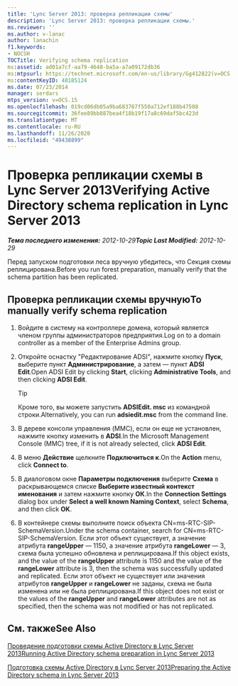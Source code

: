 ```yaml
---
title: 'Lync Server 2013: проверка репликации схемы'
description: 'Lync Server 2013: проверка репликации схемы.'
ms.reviewer: ''
ms.author: v-lanac
author: lanachin
f1.keywords:
- NOCSH
TOCTitle: Verifying schema replication
ms:assetid: ad01a7cf-aa79-4648-ba5a-a7a09172db36
ms:mtpsurl: https://technet.microsoft.com/en-us/library/Gg412822(v=OCS.15)
ms:contentKeyID: 48185124
ms.date: 07/23/2014
manager: serdars
mtps_version: v=OCS.15
ms.openlocfilehash: 019cd06db05a9ba683767f550a712ef188b47508
ms.sourcegitcommit: 36fee89bb887bea4f18b19f17a8c69daf5bc423d
ms.translationtype: MT
ms.contentlocale: ru-RU
ms.lasthandoff: 11/26/2020
ms.locfileid: "49438899"
---
```

# <a name="verifying-active-directory-schema-replication-in-lync-server-2013"></a><span data-ttu-id="c9b27-103">Проверка репликации схемы в Lync Server 2013</span><span class="sxs-lookup"><span data-stu-id="c9b27-103">Verifying Active Directory schema replication in Lync Server 2013</span></span>

<div data-xmlns="http://www.w3.org/1999/xhtml">

<div class="topic" data-xmlns="http://www.w3.org/1999/xhtml" data-msxsl="urn:schemas-microsoft-com:xslt" data-cs="https://msdn.microsoft.com/">

<div data-asp="https://msdn2.microsoft.com/asp">



</div>

<div id="mainSection">

<div id="mainBody"><span data-ttu-id="c9b27-104">

<span> </span></span><span class="sxs-lookup"><span data-stu-id="c9b27-104">

<span> </span></span></span>

<span data-ttu-id="c9b27-105">_**Тема последнего изменения:** 2012-10-29_</span><span class="sxs-lookup"><span data-stu-id="c9b27-105">_**Topic Last Modified:** 2012-10-29_</span></span>

<span data-ttu-id="c9b27-106">Перед запуском подготовки леса вручную убедитесь, что Секция схемы реплицирована.</span><span class="sxs-lookup"><span data-stu-id="c9b27-106">Before you run forest preparation, manually verify that the schema partition has been replicated.</span></span>

<div>

## <a name="to-manually-verify-schema-replication"></a><span data-ttu-id="c9b27-107">Проверка репликации схемы вручную</span><span class="sxs-lookup"><span data-stu-id="c9b27-107">To manually verify schema replication</span></span>

1.  <span data-ttu-id="c9b27-108">Войдите в систему на контроллере домена, который является членом группы администраторов предприятия.</span><span class="sxs-lookup"><span data-stu-id="c9b27-108">Log on to a domain controller as a member of the Enterprise Admins group.</span></span>

2.  <span data-ttu-id="c9b27-109">Откройте оснастку "Редактирование ADSI", нажмите кнопку **Пуск**, выберите пункт **Администрирование**, а затем — пункт **ADSI Edit**.</span><span class="sxs-lookup"><span data-stu-id="c9b27-109">Open ADSI Edit by clicking **Start**, clicking **Administrative Tools**, and then clicking **ADSI Edit**.</span></span>
    
    <div>
    

    > [!TIP]  
    > <span data-ttu-id="c9b27-110">Кроме того, вы можете запустить <STRONG>ADSIEdit. msc</STRONG> из командной строки.</span><span class="sxs-lookup"><span data-stu-id="c9b27-110">Alternatively, you can run <STRONG>adsiedit.msc</STRONG> from the command line.</span></span>

    
    </div>

3.  <span data-ttu-id="c9b27-111">В дереве консоли управления (MMC), если он еще не установлен, нажмите кнопку изменить в **ADSI**.</span><span class="sxs-lookup"><span data-stu-id="c9b27-111">In the Microsoft Management Console (MMC) tree, if it is not already selected, click **ADSI Edit**.</span></span>

4.  <span data-ttu-id="c9b27-112">В меню **Действие** щелкните **Подключиться к**.</span><span class="sxs-lookup"><span data-stu-id="c9b27-112">On the **Action** menu, click **Connect to**.</span></span>

5.  <span data-ttu-id="c9b27-113">В диалоговом окне **Параметры подключения** выберите **Схема** в раскрывающемся списке **Выберите известный контекст именования** и затем нажмите кнопку **ОК**.</span><span class="sxs-lookup"><span data-stu-id="c9b27-113">In the **Connection Settings** dialog box under **Select a well known Naming Context**, select **Schema**, and then click **OK**.</span></span>

6.  <span data-ttu-id="c9b27-114">В контейнере схемы выполните поиск объекта CN=ms-RTC-SIP-SchemaVersion.</span><span class="sxs-lookup"><span data-stu-id="c9b27-114">Under the schema container, search for CN=ms-RTC-SIP-SchemaVersion.</span></span> <span data-ttu-id="c9b27-115">Если этот объект существует, а значение атрибута **rangeUpper** — 1150, а значение атрибута **rangeLower** — 3, схема была успешно обновлена и реплицирована.</span><span class="sxs-lookup"><span data-stu-id="c9b27-115">If this object exists, and the value of the **rangeUpper** attribute is 1150 and the value of the **rangeLower** attribute is 3, then the schema was successfully updated and replicated.</span></span> <span data-ttu-id="c9b27-116">Если этот объект не существует или значения атрибутов **rangeUpper** и **rangeLower** не заданы, схема не была изменена или не была реплицирована.</span><span class="sxs-lookup"><span data-stu-id="c9b27-116">If this object does not exist or the values of the **rangeUpper** and **rangeLower** attributes are not as specified, then the schema was not modified or has not replicated.</span></span>

</div>

<div>

## <a name="see-also"></a><span data-ttu-id="c9b27-117">См. также</span><span class="sxs-lookup"><span data-stu-id="c9b27-117">See Also</span></span>


[<span data-ttu-id="c9b27-118">Проведение подготовки схемы Active Directory в Lync Server 2013</span><span class="sxs-lookup"><span data-stu-id="c9b27-118">Running Active Directory schema preparation in Lync Server 2013</span></span>](lync-server-2013-running-schema-preparation.md)  


[<span data-ttu-id="c9b27-119">Подготовка схемы Active Directory в Lync Server 2013</span><span class="sxs-lookup"><span data-stu-id="c9b27-119">Preparing the Active Directory schema in Lync Server 2013</span></span>](lync-server-2013-preparing-the-active-directory-schema.md)  
  

<span data-ttu-id="c9b27-120"></div>

</div>

<span> </span>

</div>

</div>

</span><span class="sxs-lookup"><span data-stu-id="c9b27-120"></div>

</div>

<span> </span>

</div>

</div>

</span></span></div>

